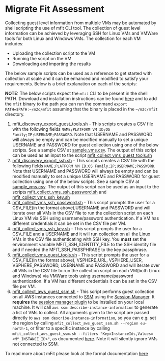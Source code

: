 # Migrate Fit Assessment

Collecting guest level information from multiple VMs may be automated by shell scripting the use of mfit CLI tool. The collection of guest level information can be achieved by leveraging SSH for Linux VMs and VMWare tools for both Linux and Windows VMs. The collection for each VM includes:
* Uploading the collection script to the VM
* Running the script on the VM
* Downloading and importing the results

The below sample scripts can be used as a reference to get started with collection at scale and it can be enhanced and modified to satisfy your requirements. Below is a brief explanation on each of the scripts:

**NOTE:** The below scripts expect the `mfit` CLI to be present in the shell PATH. Download and installation instructions can be found [here](https://cloud.google.com/migrate/containers/docs/fit-assessment#installation) and to add the `mfit` binary to the path you can run the command `export PATH=$PATH:~/m2c/mfit` assuming that the binary is placed in the `~/m2c/mfit` directory.

1. [mfit_discovery_export_guest_tools.sh](./mfit_discovery_export_guest_tools.sh) - This scripts creates a CSV file with the following fields `NAME;PLATFORM VM ID;OS Family;IP;USERNAME;PASSWORD`. Note that USERNAME and PASSWORD will always be empty and can be modified manually to set a unique USERNAME and PASSWORD for guest collection using one of the below scripts. See a sample CSV at [sample_vms.csv](./sample_vms.csv). The output of this script can be used as an input to the script [mfit_collect_vms_guest_tools.sh](./mfit_collect_vms_guest_tools.sh)
2. [mfit_discovery_export_ssh.sh](./mfit_discovery_export_ssh.sh) - This scripts creates a CSV file with the following fields `NAME;PLATFORM VM ID;OS Family;IP;USERNAME;PASSWORD`. Note that USERNAME and PASSWORD will always be empty and can be modified manually to set a unique USERNAME and PASSWORD for guest collection using one of the below scripts. See a sample CSV at [sample_vms.csv](./sample_vms.csv). The output of this script can be used as an input to the scripts [mfit_collect_vms_ssh_password.sh](./mfit_collect_vms_ssh_password.sh) and [mfit_collect_vms_ssh_key.sh](./mfit_collect_vms_ssh_key.sh)
3. [mfit_collect_vms_ssh_password.sh](./mfit_collect_vms_ssh_password.sh) - This script prompts the user for a CSV_FILE(in the format above),USERNAME and PASSWORD and will iterate over all VMs in the CSV file to run the collection script on each Linux VM via SSH using username/password authentication. If a VM has different credentials it can be set in the CSV file per VM.
4. [mfit_collect_vms_ssh_key.sh](./mfit_collect_vms_ssh_key.sh) - This script prompts the user for a CSV_FILE and a USERNAME and it will run collection on all the Linux VMs in the CSV file authenticating with SSH key. You **must** set the environment variable MFIT_SSH_IDENTITY_FILE to the SSH identity file and if needed the MFIT_SSH_PASSPHRASE to the key passphrase.
5. [mfit_collect_vms_guest_tools.sh](./mfit_collect_vms_guest_tools.sh) - This script prompts the user for a CSV_FILE(in the format above), VSPHERE_URL, VSPHERE_USER, VSPHERE_PASSWORD, USERNAME and PASSWORD and will iterate over all VMs in the CSV file to run the collection script on each VM(both Linux and Windows) via VMWare tools using username/password authentication. If a VM has different credentials it can be set in the CSV file per VM.
6. [mfit_collect_aws_guest_ssm.sh](./mfit_collect_aws_guest_ssm.sh) - This script performs guest collection on all AWS instances connected to [SSM](https://docs.aws.amazon.com/systems-manager/latest/userguide/what-is-systems-manager.html) using the [Session Manager](https://docs.aws.amazon.com/systems-manager/latest/userguide/session-manager.html). It **requires** the [session manager plugin](https://docs.aws.amazon.com/systems-manager/latest/userguide/session-manager-working-with-install-plugin.html) to be installed on your local machine. It will call `aws ssm describe-instance-information` to generate a list of VMs to collect. All arguments given to the script are passed directly to `aws ssm describe-instance-information`, so you can e.g. set the region by calling `mfit_collect_aws_guest_ssm.sh --region eu-north-1`, or filter to a specific instance by calling `mfit_collect_aws_guest_ssm.sh --filters "Key=InstanceIds,Values=<MY_INSTANCE_ID>"`, as documented [here](https://docs.aws.amazon.com/cli/latest/reference/ssm/describe-instance-information.html). Note it will silently ignore VMs not connected to SSM.

To read more about mFit please look at the formal documentation [here](https://cloud.google.com/migrate/containers/docs/fit-assessment)